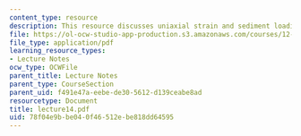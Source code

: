 ```yaml
---
content_type: resource
description: This resource discusses uniaxial strain and sediment loading erosion.
file: https://ol-ocw-studio-app-production.s3.amazonaws.com/courses/12-520-geodynamics-fall-2006/78f04e9bbe040f46512ebe818dd64595_lecture14.pdf
file_type: application/pdf
learning_resource_types:
- Lecture Notes
ocw_type: OCWFile
parent_title: Lecture Notes
parent_type: CourseSection
parent_uid: f491e47a-eebe-de30-5612-d139ceabe8ad
resourcetype: Document
title: lecture14.pdf
uid: 78f04e9b-be04-0f46-512e-be818dd64595
---
```


